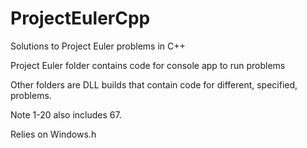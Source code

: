 # ProjectEulerCpp
Solutions to Project Euler problems in C++

Project Euler folder contains code for console app to run problems

Other folders are DLL builds that contain code for different, specified, problems. 

Note 1-20 also includes 67.


Relies on Windows.h
